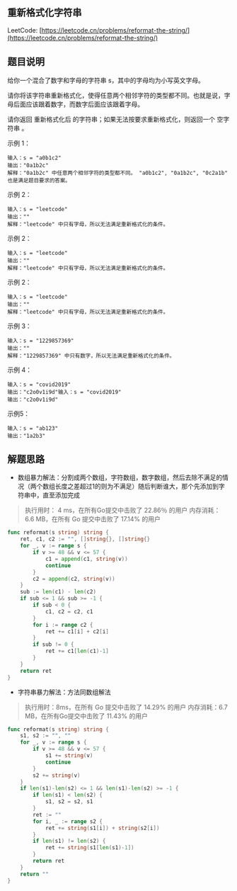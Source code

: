 ## 重新格式化字符串

LeetCode: [https://leetcode.cn/problems/reformat-the-string/](https://leetcode.cn/problems/reformat-the-string/)
## 题目说明

给你一个混合了数字和字母的字符串 s，其中的字母均为小写英文字母。

请你将该字符串重新格式化，使得任意两个相邻字符的类型都不同。也就是说，字母后面应该跟着数字，而数字后面应该跟着字母。

请你返回 重新格式化后 的字符串；如果无法按要求重新格式化，则返回一个 空字符串 。

示例 1：
```text
输入：s = "a0b1c2"
输出："0a1b2c"
解释："0a1b2c" 中任意两个相邻字符的类型都不同。 "a0b1c2", "0a1b2c", "0c2a1b" 也是满足题目要求的答案。
```
示例 2：
```text
输入：s = "leetcode"
输出：""
解释："leetcode" 中只有字母，所以无法满足重新格式化的条件。
```
示例 2：
```text
输入：s = "leetcode"
输出：""
解释："leetcode" 中只有字母，所以无法满足重新格式化的条件。
```
示例 2：
```text
输入：s = "leetcode"
输出：""
解释："leetcode" 中只有字母，所以无法满足重新格式化的条件。
```
示例 3：
```text
输入：s = "1229857369"
输出：""
解释："1229857369" 中只有数字，所以无法满足重新格式化的条件。
```
示例 4：
```text
输入：s = "covid2019"
输出："c2o0v1i9d"输入：s = "covid2019"
输出："c2o0v1i9d"
```
示例5：
```text
输入：s = "ab123"
输出："1a2b3"
```

## 解题思路

- 数组暴力解法：分割成两个数组，字符数组，数字数组，然后去除不满足的情况（两个数组长度之差超过1的则为不满足）随后判断谁大，那个先添加到字符串中，直至添加完成
> 执行用时： 4 ms，在所有Go提交中击败了 22.86％ 的用户 内存消耗： 6.6 MB，在所有 Go 提交中击败了 17.14% 的用户
```go
func reformat(s string) string {
	ret, c1, c2 := "", []string{}, []string{}
	for _, v := range s {
		if v >= 48 && v <= 57 {
			c1 = append(c1, string(v))
			continue
		}
		c2 = append(c2, string(v))
	}
	sub := len(c1) - len(c2)
	if sub <= 1 && sub >= -1 {
		if sub < 0 {
			c1, c2 = c2, c1
		}
		for i := range c2 {
			ret += c1[i] + c2[i]
		}
		if sub != 0 {
			ret += c1[len(c1)-1]
		}
	}
	return ret
}
```

- 字符串暴力解法：方法同数组解法
> 执行用时：8ms，在所有 Go 提交中击败了 14.29% 的用户 内存消耗：6.7 MB，在所有Go提交中击败了 11.43% 的用户
```go
func reformat(s string) string {
	s1, s2 := "", ""
	for _, v := range s {
		if v >= 48 && v <= 57 {
			s1 += string(v)
			continue
		}
		s2 += string(v)
	}
	if len(s1)-len(s2) <= 1 && len(s1)-len(s2) >= -1 {
		if len(s1) < len(s2) {
			s1, s2 = s2, s1
		}
		ret := ""
		for i, _ := range s2 {
			ret += string(s1[i]) + string(s2[i])
		}
		if len(s1) != len(s2) {
			ret += string(s1[len(s1)-1])
		}
		return ret
	}
	return ""
}
```